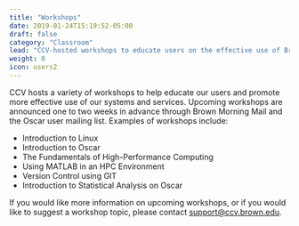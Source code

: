 ```yaml
---
title: "Workshops"
date: 2019-01-24T15:19:52-05:00
draft: false
category: "Classroom"
lead: "CCV-hosted workshops to educate users on the effective use of Brown's HPC systems"
weight: 0
icon: users2
---
```

CCV hosts a variety of workshops to help educate our users and promote more effective use of our systems and services. Upcoming workshops are announced one to two weeks in advance through Brown Morning Mail and the Oscar user mailing list. Examples of workshops include:

- Introduction to Linux
- Introduction to Oscar
- The Fundamentals of High-Performance Computing
- Using MATLAB in an HPC Environment
- Version Control using GIT
- Introduction to Statistical Analysis on Oscar

If you would like more information on upcoming workshops, or if you would like to suggest a workshop topic, please contact [support@ccv.brown.edu](mailto:support@ccv.brown.edu).
